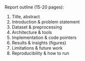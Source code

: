 Report outline (15-20 pages):
1. Title, abstract
2. Introduction & problem statement
3. Dataset & preprocessing
4. Architecture & tools
5. Implementation & code pointers
6. Results & insights (figures)
7. Limitations & future work
8. Reproducibility & how to run
